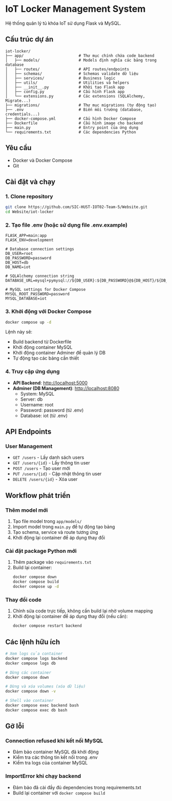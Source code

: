 # IoT Locker Management System

Hệ thống quản lý tủ khóa IoT sử dụng Flask và MySQL.

## Cấu trúc dự án

```
iot-locker/
├── app/                        # Thư mục chính chứa code backend
│   ├── models/                 # Models định nghĩa các bảng trong database
│   ├── routes/                 # API routes/endpoints
│   ├── schemas/                # Schemas validate dữ liệu
│   ├── services/               # Business logic
│   ├── utils/                  # Utilities và helpers
│   ├── __init__.py             # Khởi tạo Flask app
│   ├── config.py               # Cấu hình Flask app
│   └── extensions.py           # Các extensions (SQLAlchemy, Migrate...)
├── migrations/                 # Thư mục migrations (tự động tạo)
├── .env                        # Biến môi trường (database, credentials...)
├── docker-compose.yml          # Cấu hình Docker Compose
├── Dockerfile                  # Cấu hình image cho backend
├── main.py                     # Entry point của ứng dụng
└── requirements.txt            # Các dependencies Python
```

## Yêu cầu

- Docker và Docker Compose
- Git

## Cài đặt và chạy

### 1. Clone repository

```bash
git clone https://github.com/SIC-HUST-IOT02-Team-5/Website.git
cd Website/iot-locker
```

### 2. Tạo file .env (hoặc sử dụng file .env.example)

```
FLASK_APP=main:app
FLASK_ENV=development

# Database connection settings
DB_USER=root
DB_PASSWORD=password
DB_HOST=db
DB_NAME=iot

# SQLAlchemy connection string
DATABASE_URL=mysql+pymysql://${DB_USER}:${DB_PASSWORD}@${DB_HOST}/${DB_NAME}

# MySQL settings for Docker Compose
MYSQL_ROOT_PASSWORD=password
MYSQL_DATABASE=iot
```

### 3. Khởi động với Docker Compose

```bash
docker compose up -d
```

Lệnh này sẽ:
- Build backend từ Dockerfile
- Khởi động container MySQL
- Khởi động container Adminer để quản lý DB
- Tự động tạo các bảng cần thiết

### 4. Truy cập ứng dụng

- **API Backend**: [http://localhost:5000](http://localhost:5000)
- **Adminer (DB Management)**: [http://localhost:8080](http://localhost:8080)
  - System: MySQL
  - Server: db
  - Username: root
  - Password: password (từ .env)
  - Database: iot (từ .env)

## API Endpoints

### User Management

- `GET /users` - Lấy danh sách users
- `GET /users/{id}` - Lấy thông tin user
- `POST /users` - Tạo user mới
- `PUT /users/{id}` - Cập nhật thông tin user
- `DELETE /users/{id}` - Xóa user

## Workflow phát triển

### Thêm model mới

1. Tạo file model trong `app/models/`
2. Import model trong `main.py` để tự động tạo bảng
3. Tạo schema, service và route tương ứng
4. Khởi động lại container để áp dụng thay đổi

### Cài đặt package Python mới

1. Thêm package vào `requirements.txt`
2. Build lại container:
   ```bash
   docker compose down
   docker compose build
   docker compose up -d
   ```

### Thay đổi code

1. Chỉnh sửa code trực tiếp, không cần build lại nhờ volume mapping
2. Khởi động lại container để áp dụng thay đổi (nếu cần):
   ```bash
   docker compose restart backend
   ```

## Các lệnh hữu ích

```bash
# Xem logs của container
docker compose logs backend
docker compose logs db

# Dừng các container
docker compose down

# Dừng và xóa volumes (xóa dữ liệu)
docker compose down -v

# Shell vào container
docker compose exec backend bash
docker compose exec db bash
```

## Gỡ lỗi

### Connection refused khi kết nối MySQL

- Đảm bảo container MySQL đã khởi động
- Kiểm tra các thông tin kết nối trong .env
- Kiểm tra logs của container MySQL

### ImportError khi chạy backend

- Đảm bảo đã cài đầy đủ dependencies trong requirements.txt
- Build lại container với `docker compose build`
